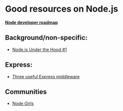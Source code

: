 # Good resources on Node.js

**[Node developer roadmap](https://github.com/aliyr/Nodejs-Developer-Roadmap)**  
          

## Background/non-specific:

* [Node.js Under the Hood #1](https://dev.to/khaosdoctor/node-js-under-the-hood-1-getting-to-know-our-tools-1465)
     

## Express: 

* [Three useful Express middleware](https://dev.to/zellwk/three-useful-express-middleware-1di)
     
     
## Communities

* [Node Girls](https://nodegirls.com/)